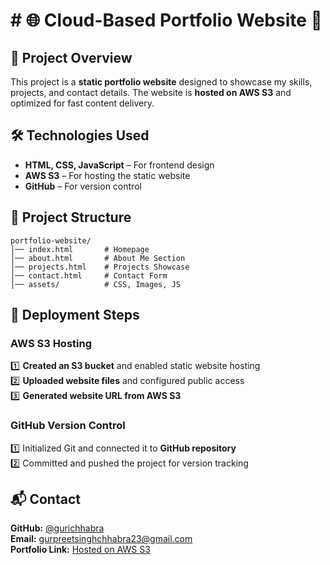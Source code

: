 # # 🌐 Cloud-Based Portfolio Website 🚀

## 📌 Project Overview  
This project is a **static portfolio website** designed to showcase my skills, projects, and contact details. The website is **hosted on AWS S3** and optimized for fast content delivery.

## 🛠️ Technologies Used  
- **HTML, CSS, JavaScript** – For frontend design  
- **AWS S3** – For hosting the static website  
- **GitHub** – For version control  

## 📂 Project Structure  
```
portfolio-website/  
│── index.html       # Homepage  
│── about.html       # About Me Section  
│── projects.html    # Projects Showcase  
│── contact.html     # Contact Form  
│── assets/          # CSS, Images, JS  
```

## 🚀 Deployment Steps  
### **AWS S3 Hosting**  
1️⃣ **Created an S3 bucket** and enabled static website hosting  
2️⃣ **Uploaded website files** and configured public access  
3️⃣ **Generated website URL from AWS S3**  

### **GitHub Version Control**  
1️⃣ Initialized Git and connected it to **GitHub repository**  
2️⃣ Committed and pushed the project for version tracking  

## 📬 Contact  
**GitHub:** [@gurichhabra](https://github.com/gurichhabra)  
**Email:** gurpreetsinghchhabra23@gmail.com  
**Portfolio Link:** [Hosted on AWS S3](https://portfoliogurpreet.s3.ap-south-1.amazonaws.com/index.html) 
